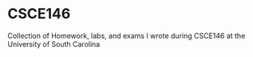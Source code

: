 # CSCE146
Collection of Homework, labs, and exams I wrote during CSCE146 at the University of South Carolina
